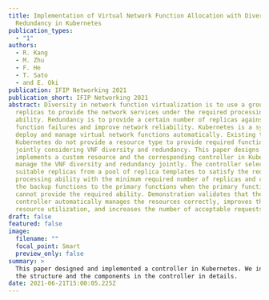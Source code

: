 ```yaml
---
title: Implementation of Virtual Network Function Allocation with Diversity and
  Redundancy in Kubernetes
publication_types:
  - "1"
authors:
  - R. Kang
  - M. Zhu
  - F. He
  - T. Sato
  - and E. Oki
publication: IFIP Networking 2021
publication_short: IFIP Networking 2021
abstract: Diversity in network function virtualization is to use a group of thin
  replicas to provide the network services under the required processing
  ability. Redundancy is to provide a certain number of replicas against
  function failures and improve network reliability. Kubernetes is a system to
  deploy and manage virtual network functions automatically. Existing tools in
  Kubernetes do not provide a resource type to provide required functions
  jointly considering VNF diversity and redundancy. This paper designs and
  implements a custom resource and the corresponding controller in Kubernetes to
  manage the VNF diversity and redundancy jointly. The controller selects
  suitable replicas from a pool of replica templates to satisfy the required
  processing ability with the minimum required number of replicas and converts
  the backup functions to the primary functions when the primary functions
  cannot provide the required ability. Demonstration validates that the
  controller automatically manages the resources correctly, improves the
  resource utilization, and increases the number of acceptable requests.
draft: false
featured: false
image:
  filename: ""
  focal_point: Smart
  preview_only: false
summary: >
  This paper designed and implemented a controller in Kubernetes. We introduced
  the structure and the components in the controller in details.
date: 2021-06-21T15:00:05.225Z
---
```

